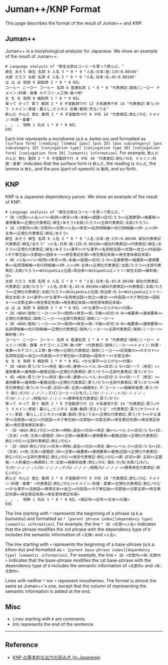 # Juman++/KNP Format

This page describes the format of the result of Juman++ and KNP.

## Juman++

Juman++ is a morphological analyzer for Japanese.
We show an example of the result of Juman++:

```
# Language analysis of "麻生太郎はコーヒーを買って飲んだ。"
麻生 あそう 麻生 名詞 6 人名 5 * 0 * 0 "人名:日本:姓:135:0.00166"
太郎 たろう 太郎 名詞 6 人名 5 * 0 * 0 "人名:日本:名:45:0.00106"
は は は 助詞 9 副助詞 2 * 0 * 0 NIL
コーヒー こーひー コーヒー 名詞 6 普通名詞 1 * 0 * 0 "代表表記:珈琲/こーひー ドメイン:料理・食事 カテゴリ:人工物-食べ物"
を を を 助詞 9 格助詞 1 * 0 * 0 NIL
買って かって 買う 動詞 2 * 0 子音動詞ワ行 12 タ系連用テ形 14 "代表表記:買う/かう ドメイン:家庭・暮らし;ビジネス 反義:動詞:売る/うる"
飲んだ のんだ 飲む 動詞 2 * 0 子音動詞マ行 9 タ形 10 "代表表記:飲む/のむ ドメイン:料理・食事"
。 。 。 特殊 1 句点 1 * 0 * 0 NIL
EOS
```

Each line represents a morpheme (a.k.a. _keitai-so_) and formatted as `[surface form] [reading] [lemma] [pos] [pos ID] [pos subcategory] [pos subcategory ID] [conjugation type] [conjugation type ID] [conjugation form] [conjugation form ID] [semantic information]`.
For example, `飲んだ のんだ 飲む 動詞 2 * 0 子音動詞マ行 9 タ形 10 "代表表記:飲む/のむ ドメイン:料理・食事"` indicates that the surface form is `飲んだ`, the reading is `のんだ`, the lemma is `飲む`, and the pos (part-of-speech) is `動詞`, and so forth.

## KNP

KNP is a Japanese dependency parser.
We show an example of the result of KNP:

```
# Language analysis of "麻生太郎はコーヒーを買って飲んだ。"
* 3D <文頭><人名><ハ><助詞><体言><係:未格><提題><区切:3-5><主題表現><格要素><連用要素><正規化代表表記:麻生/あそう+太郎/たろう><主辞代表表記:太郎/たろう>
+ 1D <文節内><係:文節内><文頭><人名><体言><名詞項候補><先行詞候補><SM-人><SM-主体><正規化代表表記:麻生/あそう>
麻生 あそう 麻生 名詞 6 人名 5 * 0 * 0 "人名:日本:姓:135:0.00166 疑似代表表記 代表表記:麻生/あそう" <人名:日本:姓:135:0.00166><疑似代表表記><代表表記:麻生/あそう><正規化代表表記:麻生/あそう><漢字><かな漢字><名詞相当語><文頭><自立><内容語><タグ単位始><文節始><固有キー><用言表記先頭><用言表記末尾><用言意味表記末尾>
+ 4D <人名><ハ><助詞><体言><係:未格><提題><区切:3-5><主題表現><格要素><連用要素><名詞項候補><先行詞候補><SM-人><SM-主体><正規化代表表記:太郎/たろう><主辞代表表記:太郎/たろう><Wikipedia上位語:政治家><Wikipediaエントリ:麻生太郎><解析格:ガ>
太郎 たろう 太郎 名詞 6 人名 5 * 0 * 0 "人名:日本:名:45:0.00106 疑似代表表記 代表表記:太郎/たろう" <人名:日本:名:45:0.00106><疑似代表表記><代表表記:太郎/たろう><正規化代表表記:太郎/たろう><Wikipedia上位語:政治家:0-1><Wikipediaエントリ:麻生太郎:0-1><漢字><かな漢字><名詞相当語><自立><複合←><内容語><タグ単位始><固有キー><文節主辞><用言表記先頭><用言表記末尾><用言意味表記末尾>
は は は 助詞 9 副助詞 2 * 0 * 0 NIL <かな漢字><ひらがな><付属>
* 2D <BGH:珈琲/こーひー><ヲ><助詞><体言><係:ヲ格><区切:0-0><格要素><連用要素><正規化代表表記:珈琲/こーひー><主辞代表表記:珈琲/こーひー>
+ 3D <BGH:珈琲/こーひー><ヲ><助詞><体言><係:ヲ格><区切:0-0><格要素><連用要素><名詞項候補><先行詞候補><正規化代表表記:珈琲/こーひー><主辞代表表記:珈琲/こーひー><解析格:ヲ>
コーヒー こーひー コーヒー 名詞 6 普通名詞 1 * 0 * 0 "代表表記:珈琲/こーひー ドメイン:料理・食事 カテゴリ:人工物-食べ物" <代表表記:珈琲/こーひー><ドメイン:料理・食事><カテゴリ:人工物-食べ物><正規化代表表記:珈琲/こーひー><記英数カ><カタカナ><名詞相当語><自立><内容語><タグ単位始><文節始><固有キー><文節主辞>
を を を 助詞 9 格助詞 1 * 0 * 0 NIL <かな漢字><ひらがな><付属>
* 3D <BGH:買う/かう><用言:動><係:連用><レベル:A><区切:3-5><ID:〜て（用言）><連用要素><連用節><動態述語><正規化代表表記:買う/かう><主辞代表表記:買う/かう>
+ 4D <BGH:買う/かう><用言:動><係:連用><レベル:A><区切:3-5><ID:〜て（用言）><連用要素><連用節><動態述語><正規化代表表記:買う/かう><主辞代表表記:買う/かう><用言代表表記:買う/かう><節-区切><節-主辞><格関係2:ヲ:コーヒー><格解析結果:買う/かう:動1:ガ/U/-/-/-/-;ヲ/C/コーヒー/2/0/1;ニ/U/-/-/-/-;ト/U/-/-/-/-;デ/U/-/-/-/-;時間/U/-/-/-/-><標準用言代表表記:買う/かう>
買って かって 買う 動詞 2 * 0 子音動詞ワ行 12 タ系連用テ形 14 "代表表記:買う/かう ドメイン:家庭・暮らし;ビジネス 反義:動詞:売る/うる" <代表表記:買う/かう><ドメイン:家庭・暮らし;ビジネス><反義:動詞:売る/うる><正規化代表表記:買う/かう><かな漢字><活用語><自立><内容語><タグ単位始><文節始><文節主辞><用言表記先頭><用言表記末尾><用言意味表記末尾>
* -1D <BGH:飲む/のむ><文末><時制:過去><句点><用言:動><レベル:C><区切:5-5><ID:（文末）><係:文末><提題受:30><主節><格要素><連用要素><動態述語><正規化代表表記:飲む/のむ><主辞代表表記:飲む/のむ>
+ -1D <BGH:飲む/のむ><文末><時制:過去><句点><用言:動><レベル:C><区切:5-5><ID:（文末）><係:文末><提題受:30><主節><格要素><連用要素><動態述語><正規化代表表記:飲む/のむ><主辞代表表記:飲む/のむ><用言代表表記:飲む/のむ><節-区切><節-主辞><主題格:一人称優位><格関係1:ガ:太郎><格解析結果:飲む/のむ:動8:ガ/N/太郎/1/0/1;ヲ/U/-/-/-/-;ニ/U/-/-/-/-;デ/U/-/-/-/-;時間/U/-/-/-/-><標準用言代表表記:飲む/のむ>
飲んだ のんだ 飲む 動詞 2 * 0 子音動詞マ行 9 タ形 10 "代表表記:飲む/のむ ドメイン:料理・食事" <代表表記:飲む/のむ><ドメイン:料理・食事><正規化代表表記:飲む/のむ><かな漢字><活用語><表現文末><自立><内容語><タグ単位始><文節始><文節主辞><用言表記先頭><用言表記末尾><用言意味表記末尾>
。 。 。 特殊 1 句点 1 * 0 * 0 NIL <英記号><記号><文末><付属>
EOS
```

The line starting with `*` represents the beginning of a phrase (a.k.a. _bunsetsu_) and formatted as `* [parent phrase index][dependency type] [semantic information]`.
For example, the line `* 3D <文頭><人名>` indicates that the phrase modifies the `3`rd phrase with the dependency type of `D` includes the semantic information of `<文頭>` and `<人名>`.

The line starting with `+` represents the beginning of a base-phrase (a.k.a. _kihon-ku_) and formatted as `+ [parent base-phrase index][dependency type] [semantic information]`.
For example, the line `+ 1D <文節内><係:文節内>` indicates that the base-phrase modifies the `1`st base-phrase with the dependency type of `D` includes the semantic information of `<文節内>` and `<係:文節内>`.

Lines with neither `*` nor `+` represent morphemes.
The format is almost the same as Juman++'s one, except that the column of representing the semantic information is added at the end.

## Misc

- Lines starting with `#` are comments.
- `EOS` represents the end of the sentence.

---

## Reference

- [KNP の基本的な出力の読み方 (in Japanese)](http://cr.fvcrc.i.nagoya-u.ac.jp/~sasano/knp/format.html)
